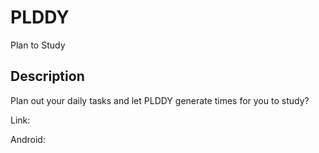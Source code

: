 # PLDDY

Plan to Study
## Description 

Plan out your daily tasks and let PLDDY generate times for you to study?

Link:

Android: 
